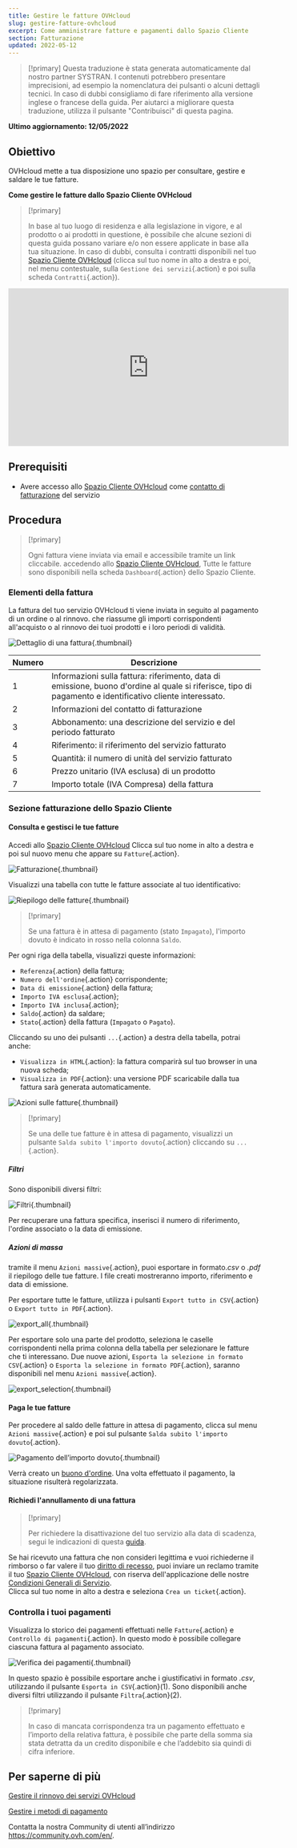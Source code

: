 ```yaml
---
title: Gestire le fatture OVHcloud
slug: gestire-fatture-ovhcloud
excerpt: Come amministrare fatture e pagamenti dallo Spazio Cliente
section: Fatturazione
updated: 2022-05-12
---
```


> [!primary]
> Questa traduzione è stata generata automaticamente dal nostro partner SYSTRAN. I contenuti potrebbero presentare imprecisioni, ad esempio la nomenclatura dei pulsanti o alcuni dettagli tecnici. In caso di dubbi consigliamo di fare riferimento alla versione inglese o francese della guida. Per aiutarci a migliorare questa traduzione, utilizza il pulsante "Contribuisci" di questa pagina.
>

**Ultimo aggiornamento: 12/05/2022**

## Obiettivo

OVHcloud mette a tua disposizione uno spazio per consultare, gestire e saldare le tue fatture.

**Come gestire le fatture dallo Spazio Cliente OVHcloud**

> [!primary]
>
> In base al tuo luogo di residenza e alla legislazione in vigore, e al prodotto o ai prodotti in questione, è possibile che alcune sezioni di questa guida possano variare e/o non essere applicate in base alla tua situazione. In caso di dubbi, consulta i contratti disponibili nel tuo [Spazio Cliente OVHcloud](https://www.ovh.com/auth/?action=gotomanager&from=https://www.ovh.it/&ovhSubsidiary=it) (clicca sul tuo nome in alto a destra e poi, nel menu contestuale, sulla `Gestione dei servizi`{.action} e poi sulla scheda `Contratti`{.action}).
>

<iframe width="560" height="315" src="https://www.youtube-nocookie.com/embed/iiQmopMhzik" frameborder="0" allow="accelerometer; autoplay; encrypted-media; gyroscope; picture-in-picture" allowfullscreen></iframe>

## Prerequisiti

- Avere accesso allo [Spazio Cliente OVHcloud](https://www.ovh.com/auth/?action=gotomanager&from=https://www.ovh.it/&ovhSubsidiary=it) come [contatto di fatturazione](https://docs.ovh.com/it/customer/gestisci_i_tuoi_contatti/) del servizio

## Procedura

> [!primary]
>
> Ogni fattura viene inviata via email e accessibile tramite un link cliccabile. accedendo allo [Spazio Cliente OVHcloud](https://www.ovh.com/auth/?action=gotomanager&from=https://www.ovh.it/&ovhSubsidiary=it), Tutte le fatture sono disponibili nella scheda `Dashboard`{.action} dello Spazio Cliente.
>

### Elementi della fattura

La fattura del tuo servizio OVHcloud ti viene inviata in seguito al pagamento di un ordine o al rinnovo. che riassume gli importi corrispondenti all'acquisto o al rinnovo dei tuoi prodotti e i loro periodi di validità.

![Dettaglio di una fattura](images/invoice_ovh.png){.thumbnail}

|Numero|Descrizione|
|---|---|
|1|Informazioni sulla fattura: riferimento, data di emissione, buono d'ordine al quale si riferisce, tipo di pagamento e identificativo cliente interessato.|
|2|Informazioni del contatto di fatturazione|
|3|Abbonamento: una descrizione del servizio e del periodo fatturato|
|4|Riferimento: il riferimento del servizio fatturato|
|5|Quantità: il numero di unità del servizio fatturato|
|6|Prezzo unitario (IVA esclusa) di un prodotto|
|7|Importo totale (IVA Compresa) della fattura|

### Sezione fatturazione dello Spazio Cliente

#### Consulta e gestisci le tue fatture

Accedi allo [Spazio Cliente OVHcloud](https://www.ovh.com/auth/?action=gotomanager&from=https://www.ovh.it/&ovhSubsidiary=it) Clicca sul tuo nome in alto a destra e poi sul nuovo menu che appare su `Fatture`{.action}.

![Fatturazione](images/hubinvoices.png){.thumbnail}

Visualizzi una tabella con tutte le fatture associate al tuo identificativo:

![Riepilogo delle fatture](images/billing_section.png){.thumbnail}

> [!primary]
>
> Se una fattura è in attesa di pagamento (stato `Impagato`), l'importo dovuto è indicato in rosso nella colonna `Saldo`.
>

Per ogni riga della tabella, visualizzi queste informazioni:

- `Referenza`{.action} della fattura;
- `Numero dell'ordine`{.action} corrispondente;
- `Data di emissione`{.action} della fattura;
- `Importo IVA esclusa`{.action};
- `Importo IVA inclusa`{.action};
- `Saldo`{.action} da saldare;
- `Stato`{.action} della fattura (`Impagato` o `Pagato`).

Cliccando su uno dei pulsanti `...`{.action} a destra della tabella, potrai anche:

- `Visualizza in HTML`{.action}: la fattura comparirà sul tuo browser in una nuova scheda;
- `Visualizza in PDF`{.action}: una versione PDF scaricabile dalla tua fattura sarà generata automaticamente.

![Azioni sulle fatture](images/actions_choices.png){.thumbnail}

> [!primary]
>
> Se una delle tue fatture è in attesa di pagamento, visualizzi un pulsante `Salda subito l'importo dovuto`{.action} cliccando su `...`{.action}.
>

##### **Filtri**

Sono disponibili diversi filtri:

![Filtri](images/sort_filters.png){.thumbnail}

Per recuperare una fattura specifica, inserisci il numero di riferimento, l'ordine associato o la data di emissione.

##### **Azioni di massa**

tramite il menu `Azioni massive`{.action}, puoi esportare in formato.*csv* o *.pdf* il riepilogo delle tue fatture. I file creati mostreranno importo, riferimento e data di emissione.

Per esportare tutte le fatture, utilizza i pulsanti `Export tutto in CSV`{.action} o `Export tutto in PDF`{.action}.

![export_all](images/export_all.png){.thumbnail}

Per esportare solo una parte del prodotto, seleziona le caselle corrispondenti nella prima colonna della tabella per selezionare le fatture che ti interessano. Due nuove azioni, `Esporta la selezione in formato CSV`{.action} o `Esporta la selezione in formato PDF`{.action}, saranno disponibili nel menu `Azioni massive`{.action}.

![export_selection](images/export_selection.png){.thumbnail}

#### Paga le tue fatture <a name="pay-bills"></a>

Per procedere al saldo delle fatture in attesa di pagamento, clicca sul menu `Azioni massive`{.action} e poi sul pulsante `Salda subito l'importo dovuto`{.action}.

![Pagamento dell’importo dovuto](images/pay_debt.png){.thumbnail}

Verrà creato un [buono d'ordine](https://docs.ovh.com/it/billing/gestire-ordini-ovh/#il-buono-dordine). Una volta effettuato il pagamento, la situazione risulterà regolarizzata.

#### Richiedi l'annullamento di una fattura

> [!primary]
>
> Per richiedere la disattivazione del tuo servizio alla data di scadenza, segui le indicazioni di questa [guida](https://docs.ovh.com/it/billing/how-to-cancel-your-services/).
>

Se hai ricevuto una fattura che non consideri legittima e vuoi richiederne il rimborso o far valere il tuo [diritto di recesso](https://docs.ovh.com/it/billing/gestire-ordini-ovh/#esercita-il-diritto-di-recesso), puoi inviare un reclamo tramite il tuo [Spazio Cliente OVHcloud](https://www.ovh.com/auth/?action=gotomanager&from=https://www.ovh.it/&ovhSubsidiary=it), con riserva dell'applicazione delle nostre [Condizioni Generali di Servizio](https://www.ovh.it/supporto//documenti_legali/condizioni_generali_servizio.pdf).
<br> Clicca sul tuo nome in alto a destra e seleziona `Crea un ticket`{.action}.

### Controlla i tuoi pagamenti

Visualizza lo storico dei pagamenti effettuati nelle `Fatture`{.action} e `Controllo di pagamenti`{.action}. In questo modo è possibile collegare ciascuna fattura al pagamento associato.

![Verifica dei pagamenti](images/payment_tracking.png){.thumbnail}

In questo spazio è possibile esportare anche i giustificativi in formato *.csv*, utilizzando il pulsante `Esporta in CSV`{.action}(1). Sono disponibili anche diversi filtri utilizzando il pulsante `Filtra`{.action}(2).

> [!primary]
>
> In caso di mancata corrispondenza tra un pagamento effettuato e l’importo della relativa fattura, è possibile che parte della somma sia stata detratta da un credito disponibile e che l’addebito sia quindi di cifra inferiore.
>

## Per saperne di più

[Gestire il rinnovo dei servizi OVHcloud](https://docs.ovh.com/it/billing/imposta_il_rinnovo_automatico_dei_tuoi_servizi_ovh/)

[Gestire i metodi di pagamento](https://docs.ovh.com/it/billing/manage-payment-methods/)

Contatta la nostra Community di utenti all’indirizzo <https://community.ovh.com/en/>.

